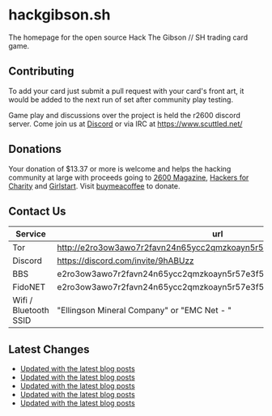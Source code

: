 # hackgibson.sh
The homepage for the open source Hack The Gibson // SH trading card game.


## Contributing

To add your card just submit a pull request with your card's front art, it would be added to the next run of set after community play testing.

Game play and discussions over the project is held the r2600 discord server. Come join us at [Discord](https://discord.com/invite/9hABUzz) or via IRC at https://www.scuttled.net/


## Donations

Your donation of $13.37 or more is welcome and helps the hacking community at large with proceeds going to [2600 Magazine](https://2600.com/), [Hackers for Charity](https://hackersforcharity.org) and [Girlstart](https://girlstart.org).  Visit [buymeacoffee](https://www.buymeacoffee.com/hackgibson.sh) to donate.


## Contact Us

Service | url
-|-
Tor | http://e2ro3ow3awo7r2favn24n65ycc2qmzkoayn5r57e3f56nvjwdcgg32ad.onion
Discord | https://discord.com/invite/9hABUzz
BBS | e2ro3ow3awo7r2favn24n65ycc2qmzkoayn5r57e3f56nvjwdcgg32ad.onion:23
FidoNET | e2ro3ow3awo7r2favn24n65ycc2qmzkoayn5r57e3f56nvjwdcgg32ad.onion:24554
Wifi / Bluetooth SSID | "Ellingson Mineral Company" or "EMC Net - <fidonet address>"

## Latest Changes
<!-- BLOG-POST-LIST:START -->
- [Updated with the latest blog posts](https://github.com/DFW2600/hackgibson.sh/commit/fb4ab858cd09d6a343acbcc3e0f41ede0dfe7f9a)
- [Updated with the latest blog posts](https://github.com/DFW2600/hackgibson.sh/commit/c48b71d577d1e9a5918539ba926a72ed2f460198)
- [Updated with the latest blog posts](https://github.com/DFW2600/hackgibson.sh/commit/c2d39b40c96cdb1a00116766cb71efb5d2a26007)
- [Updated with the latest blog posts](https://github.com/DFW2600/hackgibson.sh/commit/5f68fa51f4e15fa03646872ea0ce9377047602d8)
- [Updated with the latest blog posts](https://github.com/DFW2600/hackgibson.sh/commit/802a05a7e246fecb1c6bc75348fa1286f705fb14)
<!-- BLOG-POST-LIST:END -->
